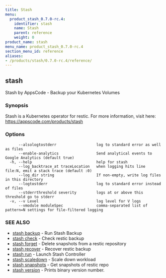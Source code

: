 ```yaml
---
title: Stash
menu:
  product_stash_0.7.0-rc.4:
    identifier: stash
    name: Stash
    parent: reference
    weight: 0
product_name: stash
menu_name: product_stash_0.7.0-rc.4
section_menu_id: reference
aliases:
- /products/stash/0.7.0-rc.4/reference/
---
```


## stash

Stash by AppsCode - Backup your Kubernetes Volumes

### Synopsis

Stash is a Kubernetes operator for restic. For more information, visit here: https://appscode.com/products/stash

### Options

```
      --alsologtostderr                  log to standard error as well as files
      --enable-analytics                 Send analytical events to Google Analytics (default true)
  -h, --help                             help for stash
      --log_backtrace_at traceLocation   when logging hits line file:N, emit a stack trace (default :0)
      --log_dir string                   If non-empty, write log files in this directory
      --logtostderr                      log to standard error instead of files
      --stderrthreshold severity         logs at or above this threshold go to stderr
  -v, --v Level                          log level for V logs
      --vmodule moduleSpec               comma-separated list of pattern=N settings for file-filtered logging
```

### SEE ALSO

* [stash backup](/products/stash/0.7.0-rc.4/reference/stash_backup)	 - Run Stash Backup
* [stash check](/products/stash/0.7.0-rc.4/reference/stash_check)	 - Check restic backup
* [stash forget](/products/stash/0.7.0-rc.4/reference/stash_forget)	 - Delete snapshots from a restic repository
* [stash recover](/products/stash/0.7.0-rc.4/reference/stash_recover)	 - Recover restic backup
* [stash run](/products/stash/0.7.0-rc.4/reference/stash_run)	 - Launch Stash Controller
* [stash scaledown](/products/stash/0.7.0-rc.4/reference/stash_scaledown)	 - Scale down workload
* [stash snapshots](/products/stash/0.7.0-rc.4/reference/stash_snapshots)	 - Get snapshots of restic repo
* [stash version](/products/stash/0.7.0-rc.4/reference/stash_version)	 - Prints binary version number.

